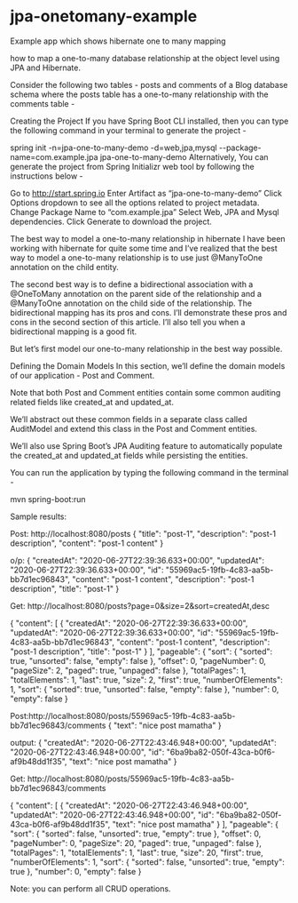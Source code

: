 # jpa-onetomany-example
Example app which shows hibernate one to many mapping

how to map a one-to-many database relationship at the object level using JPA and Hibernate.

Consider the following two tables - posts and comments of a Blog database schema where the posts table has a one-to-many relationship with the comments table -

Creating the Project
If you have Spring Boot CLI installed, then you can type the following command in your terminal to generate the project -

spring init -n=jpa-one-to-many-demo -d=web,jpa,mysql --package-name=com.example.jpa jpa-one-to-many-demo
Alternatively, You can generate the project from Spring Initializr web tool by following the instructions below -

Go to http://start.spring.io
Enter Artifact as “jpa-one-to-many-demo”
Click Options dropdown to see all the options related to project metadata.
Change Package Name to “com.example.jpa”
Select Web, JPA and Mysql dependencies.
Click Generate to download the project.

The best way to model a one-to-many relationship in hibernate
I have been working with hibernate for quite some time and I’ve realized that the best way to model a one-to-many relationship is to use just @ManyToOne annotation on the child entity.

The second best way is to define a bidirectional association with a @OneToMany annotation on the parent side of the relationship and a @ManyToOne annotation on the child side of the relationship. The bidirectional mapping has its pros and cons. I’ll demonstrate these pros and cons in the second section of this article. I’ll also tell you when a bidirectional mapping is a good fit.

But let’s first model our one-to-many relationship in the best way possible.

Defining the Domain Models
In this section, we’ll define the domain models of our application - Post and Comment.

Note that both Post and Comment entities contain some common auditing related fields like created_at and updated_at.

We’ll abstract out these common fields in a separate class called AuditModel and extend this class in the Post and Comment entities.

We’ll also use Spring Boot’s JPA Auditing feature to automatically populate the created_at and updated_at fields while persisting the entities.

You can run the application by typing the following command in the terminal -

mvn spring-boot:run

Sample results:

Post: http://localhost:8080/posts
{
	"title": "post-1",
	"description": "post-1 description",
	"content": "post-1 content"
}

o/p:
{
    "createdAt": "2020-06-27T22:39:36.633+00:00",
    "updatedAt": "2020-06-27T22:39:36.633+00:00",
    "id": "55969ac5-19fb-4c83-aa5b-bb7d1ec96843",
    "content": "post-1 content",
    "description": "post-1 description",
    "title": "post-1"
}

Get: http://localhost:8080/posts?page=0&size=2&sort=createdAt,desc

{
    "content": [
        {
            "createdAt": "2020-06-27T22:39:36.633+00:00",
            "updatedAt": "2020-06-27T22:39:36.633+00:00",
            "id": "55969ac5-19fb-4c83-aa5b-bb7d1ec96843",
            "content": "post-1 content",
            "description": "post-1 description",
            "title": "post-1"
        }
    ],
    "pageable": {
        "sort": {
            "sorted": true,
            "unsorted": false,
            "empty": false
        },
        "offset": 0,
        "pageNumber": 0,
        "pageSize": 2,
        "paged": true,
        "unpaged": false
    },
    "totalPages": 1,
    "totalElements": 1,
    "last": true,
    "size": 2,
    "first": true,
    "numberOfElements": 1,
    "sort": {
        "sorted": true,
        "unsorted": false,
        "empty": false
    },
    "number": 0,
    "empty": false
}

Post:http://localhost:8080/posts/55969ac5-19fb-4c83-aa5b-bb7d1ec96843/comments
{
	"text": "nice post mamatha"
}

output:
{
    "createdAt": "2020-06-27T22:43:46.948+00:00",
    "updatedAt": "2020-06-27T22:43:46.948+00:00",
    "id": "6ba9ba82-050f-43ca-b0f6-af9b48dd1f35",
    "text": "nice post mamatha"
}

Get: http://localhost:8080/posts/55969ac5-19fb-4c83-aa5b-bb7d1ec96843/comments

{
    "content": [
        {
            "createdAt": "2020-06-27T22:43:46.948+00:00",
            "updatedAt": "2020-06-27T22:43:46.948+00:00",
            "id": "6ba9ba82-050f-43ca-b0f6-af9b48dd1f35",
            "text": "nice post mamatha"
        }
    ],
    "pageable": {
        "sort": {
            "sorted": false,
            "unsorted": true,
            "empty": true
        },
        "offset": 0,
        "pageNumber": 0,
        "pageSize": 20,
        "paged": true,
        "unpaged": false
    },
    "totalPages": 1,
    "totalElements": 1,
    "last": true,
    "size": 20,
    "first": true,
    "numberOfElements": 1,
    "sort": {
        "sorted": false,
        "unsorted": true,
        "empty": true
    },
    "number": 0,
    "empty": false
}

Note: you can perform all CRUD operations.
